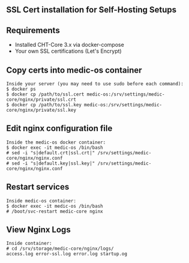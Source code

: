 ## SSL Cert installation for Self-Hosting Setups

## Requirements
- Installed CHT-Core 3.x via docker-compose
- Your own SSL certifications (Let's Encrypt)

## Copy certs into medic-os container

```
Inside your server (you may need to use sudo before each command):
$ docker ps
$ docker cp /path/to/ssl.cert medic-os:/srv/settings/medic-core/nginx/private/ssl.crt
$ docker cp /path/to/ssl.key medic-os:/srv/settings/medic-core/nginx/private/ssl.key
```

## Edit nginx configuration file
```
Inside the medic-os docker container:
$ docker exec -it medic-os /bin/bash
# sed -i "s|default.crt|ssl.crt|" /srv/settings/medic-core/nginx/nginx.conf
# sed -i "s|default.key|ssl.key|" /srv/settings/medic-core/nginx/nginx.conf
```

## Restart services
```
Inside medic-os container:
$ docker exec -it medic-os /bin/bash
# /boot/svc-restart medic-core nginx
```

## View Nginx Logs
```
Inside container:
# cd /srv/storage/medic-core/nginx/logs/ 
access.log error-ssl.log error.log startup.og
```
